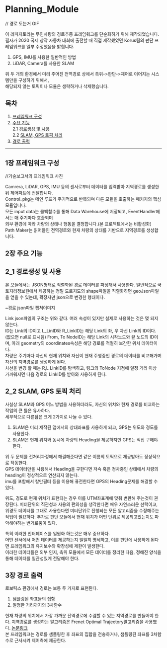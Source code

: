 # Planning_Module

// 경로 도는거 GIF  

 이 레파지토리는 무인차량의 경로추종 프레임워크를 단순화하기 위해 제작되었습니다. \
필자가 2020 국제 창작 자동차 대회에 출전할 때 직접 제작했었던 Korus팀의 판단 프레임워크를 일부 수정했음을 밝힙니다.


1. GPS, IMU를 사용한 일반적인 방법 
2. LiDAR, Camera를 사용한 SLAM

 위 두 개의 환경에서 미리 주어진 전역경로 상에서 측위->판단->제어로 이어지는 시스템만을 구성하기 위해서, \
해당되지 않는 토픽이나 모듈은 생략하거나 삭제했습니다.


## 목차

1. [프레임워크 구성](#1장-프레임워크-구성)
2. [주요 기능](#2장-주요-기능) \
2.1 [경로생성 및 사용](#2_1-경로생성-및-사용) \
2.2 [SLAM, GPS 토픽 처리](#2_2-SLAM,-GPS-토픽-처리)
3. [경로 출력](#3장-경로-출력)



---

## 1장 프레임워크 구성
//기술보고서의 프레임워크 사진

Camrera, LiDAR, GPS, IMU 등의 센서로부터 데이터를 입력받아 지역경로를 생성한 뒤 제어파트에 전달합니다.  
Control_pkg는 메인 루프가 주기적으로 반복되며 다른 모듈을 호출하는 패키지의 핵심 모듈입니다.  
모든 input data는 콜백함수를 통해 Data Warehouse에 저장되고, EventHandler에서는 매 주기마다 호출되며   
외부 환경에 따라 차량의 상태나 행동을 결정합니다.(본 프로젝트에서는 비활성화)  
Path Maker는 읽어들인 전역경로와 현재 차량의 상태를 기반으로 지역경로를 생성합니다.

## 2장 주요 기능
## 2_1 경로생성 및 사용
  
본 모듈에서는 JSON형태로 직렬화된 경로 데이터를 파싱해서 사용한다. 
일반적으로 국토지리정보원에서 제공하는 정밀 도로지도의 shape파일을 직렬화하면 geoJson파일을 얻을 수 있는데, 확장자만 json으로 변경한 형태이다.  
  
~경로 json파일 캡쳐이미지
  
  
Link json파일의 구조는 위와 같다. 여러 속성이 있지만 실제로 사용하는 것은 몇 되지 않는다.  
ID는 Link의 ID이고 L_LinID와 R_LinkID는 해당 Link의 좌, 우 차선 Link의 ID이다. (없으면 null로 표시됨)
From, To NodeID는 해당 Link의 시작노드와 끝 노드의 ID이며, 아래 geometry의 coordinates속성은 해당 경로를 적절히 보간한 위치 데이터이다.  
차량은 주기마다 자신의 현재 위치와 자신이 현재 주행중인 경로의 데이터를 비교해가며 자신의 지역경로를 생성하게 된다.  
차선을 변경 할 때는 R,L LinkID를 탐색하고, 링크의 ToNode 지점에 일정 거리 이상 가까워지면 다음 경로의 LinkID를 받아와 사용하게 된다.

## 2_2 SLAM, GPS 토픽 처리

사실상 SLAM과 GPS 어느 방법을 사용하더라도, 자신의 위치와 현재 경로를 비교하는 작업의 큰 틀은 유사하다.  
세부적으로 다른점은 크게 2가지로 나눌 수 있다.  

1. SLAM은 미리 제작된 맵에서의 상대좌표를 사용하게 되고, GPS는 위도와 경도를 사용한다.
2. SLAM은 현재 위치와 동시에 차량의 Heading을 제공하지만 GPS는 직접 구해야한다.
  
위 두 문제를 전처리과정에서 해결해준다면 같은 이름의 토픽으로 제공받아도 정상적으로 작동한다.  
GPS 데이터만을 사용해서 Heading을 구한다면 저속 혹은 정차중인 상태에서 차량의 heading이 정상적으로 연산되지 않는다.  
imu를 포함해서 칼만필터 등을 이용해 퓨전한다면 GPS의 Heading문제를 해결할 수 있다.  

위도, 경도로 현재 위치가 표현되는 경우 이를 UTM좌표계에 맞춰 변환해 주는것이 권장된다.
미터단위의 직관성과 사용의 편의성을 생각한다면 매우 자연스러운 선택이고, 위경도 데이터를 그대로 사용한다면 미터단위로 진행되는 모든 알고리즘을 수정해주는 작업이 필요하다. 추가로 판단 모듈에서 현재 위치가 어떤 단위로 제공되고있는지도 파악해야하는 번거로움이 있다.  

특히 이러한 인터페이스를 일원화 하는것은 매우 중요하다.  
어떤 센서에서 어떤 데이터를 제공하는지 일일히 명세하고, 이를 판단에 사용하게 된다면 프레임워크의 유지보수와 확장성에 제한이 발생한다.  
이러한 데이터들은 외부 인지, 측위 모듈에서 모든 데이터를 정리한 다음, 정해진 양식을 통해 데이터를 일관성있게 전달해야 한다.



## 3장 경로 출력

로보틱스 환경에서 경로는 보통 두 가지로 표현된다.

1. 샘플링된 좌표들의 집함
2. 일정한 거리까지의 3차함수

현재 차량의 위치에서 가장 가까운 전역경로에 수렴할 수 있는 지역경로를 만들어야 한다.
지역경로를 생성하는 알고리즘은 Frenet Optimal Trajectory알고리즘을 사용했다. [논문링크](#linklink)  
본 프레임워크는 경로를 샘플링한 후 좌표의 집합을 전송하거나, 샘플링된 좌표를 3차함수로 근사시켜 제어측에 제공한다.
